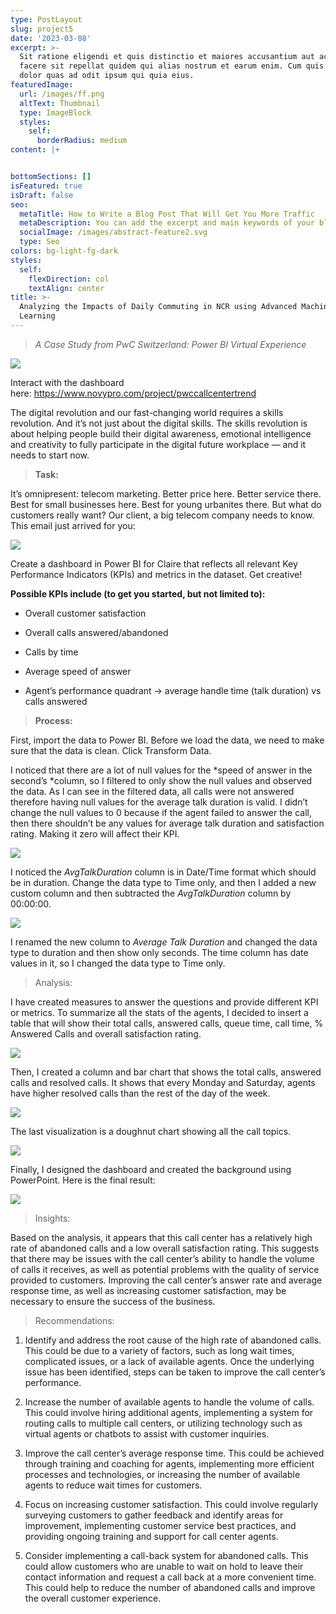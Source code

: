 ```yaml
---
type: PostLayout
slug: project5
date: '2023-03-08'
excerpt: >-
  Sit ratione eligendi et quis distinctio et maiores accusantium aut accusamus
  facere sit repellat quidem qui alias nostrum et earum enim. Cum quis sint eos
  dolor quas ad odit ipsum qui quia eius.
featuredImage:
  url: /images/ff.png
  altText: Thumbnail
  type: ImageBlock
  styles:
    self:
      borderRadius: medium
content: |+


bottomSections: []
isFeatured: true
isDraft: false
seo:
  metaTitle: How to Write a Blog Post That Will Get You More Traffic
  metaDescription: You can add the excerpt and main keywords of your blog post here.
  socialImage: /images/abstract-feature2.svg
  type: Seo
colors: bg-light-fg-dark
styles:
  self:
    flexDirection: col
    textAlign: center
title: >-
  Analyzing the Impacts of Daily Commuting in NCR using Advanced Machine
  Learning
---
```

> *A Case Study from PwC Switzerland: Power BI Virtual Experience*

![](https://miro.medium.com/v2/resize:fit:700/1*UoDuXrOeO8SzLUtTHfqWLg.png)

Interact with the dashboard here: <https://www.novypro.com/project/pwccallcentertrend>

The digital revolution and our fast-changing world requires a skills revolution. And it’s not just about the digital skills. The skills revolution is about helping people build their digital awareness, emotional intelligence and creativity to fully participate in the digital future workplace — and it needs to start now.

> **Task:**

It’s omnipresent: telecom marketing. Better price here. Better service there. Best for small businesses here. Best for young urbanites there. But what do customers really want? Our client, a big telecom company needs to know. This email just arrived for you:

![](https://miro.medium.com/v2/resize:fit:700/0*pic605yUKgnchwkF.png)

Create a dashboard in Power BI for Claire that reflects all relevant Key Performance Indicators (KPIs) and metrics in the dataset. Get creative!

**Possible KPIs include (to get you started, but not limited to):**

*   Overall customer satisfaction

*   Overall calls answered/abandoned

*   Calls by time

*   Average speed of answer

*   Agent’s performance quadrant -> average handle time (talk duration) vs calls answered

> **Process:**

First, import the data to Power BI. Before we load the data, we need to make sure that the data is clean. Click Transform Data.

I noticed that there are a lot of null values for the *speed of answer in the second’s *column, so I filtered to only show the null values and observed the data. As I can see in the filtered data, all calls were not answered therefore having null values for the average talk duration is valid. I didn’t change the null values to 0 because if the agent failed to answer the call, then there shouldn’t be any values for average talk duration and satisfaction rating. Making it zero will affect their KPI.

![](https://miro.medium.com/v2/resize:fit:700/0*Q9hyBtDRs-xaHZ79.png)

I noticed the *AvgTalkDuration* column is in Date/Time format which should be in duration. Change the data type to Time only, and then I added a new custom column and then subtracted the *AvgTalkDuration* column by 00:00:00.

![](https://miro.medium.com/v2/resize:fit:700/0*WQjfUrpGqCTg7aRV.png)

I renamed the new column to *Average Talk Duration* and changed the data type to duration and then show only seconds. The time column has date values in it, so I changed the data type to Time only.

> Analysis:

I have created measures to answer the questions and provide different KPI or metrics. To summarize all the stats of the agents, I decided to insert a table that will show their total calls, answered calls, queue time, call time, % Answered Calls and overall satisfaction rating.

![](https://miro.medium.com/v2/resize:fit:700/1*yuc8GlGq7ONwcKEJom5Gmg.png)

Then, I created a column and bar chart that shows the total calls, answered calls and resolved calls. It shows that every Monday and Saturday, agents have higher resolved calls than the rest of the day of the week.

![](https://miro.medium.com/v2/resize:fit:700/1*BKiLlEUpyjLvPJoO7nG6Dw.png)

The last visualization is a doughnut chart showing all the call topics.

![](https://miro.medium.com/v2/resize:fit:265/1*tEGeT1UEzx5UkLFjb8Yzfw.png)

Finally, I designed the dashboard and created the background using PowerPoint. Here is the final result:

![](https://miro.medium.com/v2/resize:fit:700/1*UoDuXrOeO8SzLUtTHfqWLg.png)

> Insights:

Based on the analysis, it appears that this call center has a relatively high rate of abandoned calls and a low overall satisfaction rating. This suggests that there may be issues with the call center’s ability to handle the volume of calls it receives, as well as potential problems with the quality of service provided to customers. Improving the call center’s answer rate and average response time, as well as increasing customer satisfaction, may be necessary to ensure the success of the business.

> Recommendations:

1.  Identify and address the root cause of the high rate of abandoned calls. This could be due to a variety of factors, such as long wait times, complicated issues, or a lack of available agents. Once the underlying issue has been identified, steps can be taken to improve the call center’s performance.

2.  Increase the number of available agents to handle the volume of calls. This could involve hiring additional agents, implementing a system for routing calls to multiple call centers, or utilizing technology such as virtual agents or chatbots to assist with customer inquiries.

3.  Improve the call center’s average response time. This could be achieved through training and coaching for agents, implementing more efficient processes and technologies, or increasing the number of available agents to reduce wait times for customers.

4.  Focus on increasing customer satisfaction. This could involve regularly surveying customers to gather feedback and identify areas for improvement, implementing customer service best practices, and providing ongoing training and support for call center agents.

5.  Consider implementing a call-back system for abandoned calls. This could allow customers who are unable to wait on hold to leave their contact information and request a call back at a more convenient time. This could help to reduce the number of abandoned calls and improve the overall customer experience.





